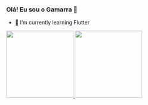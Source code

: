 ### Olá! Eu sou o Gamarra 👋

- 🌱 I’m currently learning Flutter
<div>
   <a href="https://beacons.ai/rafaballerini">
     <img height="180em" src="https://github-readme-stats.vercel.app/api?username=gamarragaldino&show_icons=true&theme=dark&include_all_commits=true&count_private=true"/>
     <img height="180em" src="https://github-readme-stats.vercel.app/api/top-langs/?username=gamarragaldino&layout=compact&langs_count=16&theme=dark"/>
</div>
